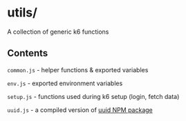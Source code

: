 # utils/

A collection of generic k6 functions 

## Contents

`common.js` - helper functions & exported variables

`env.js` - exported environment variables

`setup.js` - functions used during k6 setup (login, fetch data)

`uuid.js` - a compiled version of [uuid NPM package](https://www.npmjs.com/package/uuid)
